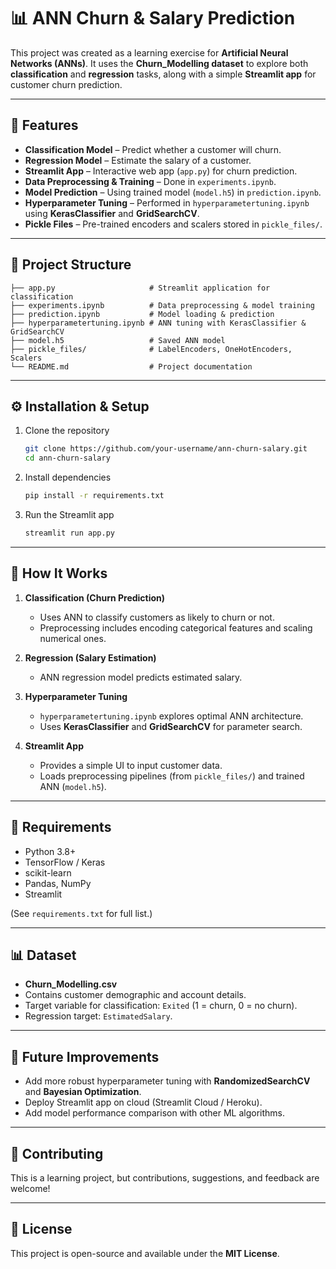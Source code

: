 # 📊 ANN Churn & Salary Prediction  

This project was created as a learning exercise for **Artificial Neural Networks (ANNs)**. It uses the **Churn_Modelling dataset** to explore both **classification** and **regression** tasks, along with a simple **Streamlit app** for customer churn prediction.  

---

## 🚀 Features  

- **Classification Model** – Predict whether a customer will churn.  
- **Regression Model** – Estimate the salary of a customer.  
- **Streamlit App** – Interactive web app (`app.py`) for churn prediction.  
- **Data Preprocessing & Training** – Done in `experiments.ipynb`.  
- **Model Prediction** – Using trained model (`model.h5`) in `prediction.ipynb`.  
- **Hyperparameter Tuning** – Performed in `hyperparametertuning.ipynb` using **KerasClassifier** and **GridSearchCV**.  
- **Pickle Files** – Pre-trained encoders and scalers stored in `pickle_files/`.  

---

## 📂 Project Structure  

```
├── app.py                     # Streamlit application for classification
├── experiments.ipynb          # Data preprocessing & model training
├── prediction.ipynb           # Model loading & prediction
├── hyperparametertuning.ipynb # ANN tuning with KerasClassifier & GridSearchCV
├── model.h5                   # Saved ANN model
├── pickle_files/              # LabelEncoders, OneHotEncoders, Scalers
└── README.md                  # Project documentation
```

---

## ⚙️ Installation & Setup  

1. Clone the repository  
   ```bash
   git clone https://github.com/your-username/ann-churn-salary.git
   cd ann-churn-salary
   ```

2. Install dependencies  
   ```bash
   pip install -r requirements.txt
   ```

3. Run the Streamlit app  
   ```bash
   streamlit run app.py
   ```

---

## 🧠 How It Works  

1. **Classification (Churn Prediction)**  
   - Uses ANN to classify customers as likely to churn or not.  
   - Preprocessing includes encoding categorical features and scaling numerical ones.  

2. **Regression (Salary Estimation)**  
   - ANN regression model predicts estimated salary.  

3. **Hyperparameter Tuning**  
   - `hyperparametertuning.ipynb` explores optimal ANN architecture.  
   - Uses **KerasClassifier** and **GridSearchCV** for parameter search.  

4. **Streamlit App**  
   - Provides a simple UI to input customer data.  
   - Loads preprocessing pipelines (from `pickle_files/`) and trained ANN (`model.h5`).  

---

## 📌 Requirements  

- Python 3.8+  
- TensorFlow / Keras  
- scikit-learn  
- Pandas, NumPy  
- Streamlit  

(See `requirements.txt` for full list.)  

---

## 📊 Dataset  

- **Churn_Modelling.csv**  
- Contains customer demographic and account details.  
- Target variable for classification: `Exited` (1 = churn, 0 = no churn).  
- Regression target: `EstimatedSalary`.  

---

## 🎯 Future Improvements  

- Add more robust hyperparameter tuning with **RandomizedSearchCV** and **Bayesian Optimization**.  
- Deploy Streamlit app on cloud (Streamlit Cloud / Heroku).  
- Add model performance comparison with other ML algorithms.  

---

## 🤝 Contributing  

This is a learning project, but contributions, suggestions, and feedback are welcome!  

---

## 📜 License  

This project is open-source and available under the **MIT License**.  
